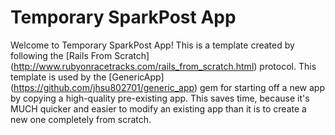 # Temporary SparkPost App

Welcome to Temporary SparkPost App!
This is a template created by following the 
[Rails From Scratch] (http://www.rubyonracetracks.com/rails_from_scratch.html) protocol.
This template is used by the 
[GenericApp] (https://github.com/jhsu802701/generic_app)
gem for starting off a new app by copying a high-quality pre-existing app.
This saves time, because it's MUCH quicker and easier to modify an existing app 
than it is to create a new one completely from scratch.
